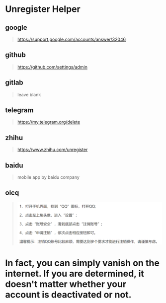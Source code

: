 Unregister Helper
==

## google
>https://support.google.com/accounts/answer/32046

## github
>https://github.com/settings/admin

## gitlab
>leave blank

## telegram
>https://my.telegram.org/delete

## zhihu
>https://www.zhihu.com/unregister

## baidu
>mobile app by baidu company

## oicq
>![oicq_unregister](./img/oicq_unregister.png)

# In fact, you can simply vanish on the internet. If you are determined, it doesn't matter whether your account is deactivated or not.
